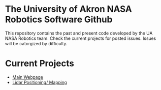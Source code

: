 # The University of Akron NASA Robotics Software Github
This repository contains the past and present code developed by the UA NASA Robotics team.
Check the current projects for posted issues. Issues will be catorgized by difficulty.

# Current Projects
- [Main Webpage](https://github.com/UA-NASA-Robotics/svelte-website)
- [Lidar Positioning/ Mapping](https://github.com/UA-NASA-Robotics/cpp-lidar)

